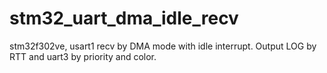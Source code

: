 # stm32_uart_dma_idle_recv
stm32f302ve, usart1 recv by DMA mode with idle interrupt. Output LOG by RTT and uart3 by priority and color.

